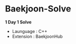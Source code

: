 # Baekjoon-Solve
<strong> 1 Day 1 Solve </strong> <br>
- Launguage : C++ <br>
- Extension : BaekjoonHub <br>

